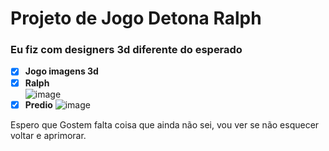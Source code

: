 # Projeto de Jogo Detona Ralph
### Eu fiz com designers 3d diferente do esperado
- [x] **Jogo imagens 3d**
- [x] **Ralph** <br> ![image](https://github.com/user-attachments/assets/d45cb4cc-c685-49ca-abf9-f235f66348f3) <br>
- [x] **Predio** ![image](https://github.com/user-attachments/assets/3ee87a94-a189-4c40-a3ad-c157308b90a9)

Espero que Gostem falta coisa que ainda não sei, vou ver se não esquecer voltar e aprimorar.
